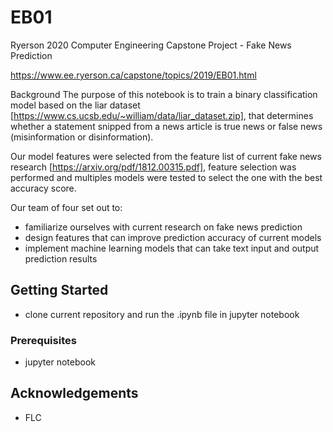 # EB01
Ryerson 2020 Computer Engineering Capstone Project - Fake News Prediction

https://www.ee.ryerson.ca/capstone/topics/2019/EB01.html

Background
The purpose of this notebook is to train a binary classification model based on the liar dataset [https://www.cs.ucsb.edu/~william/data/liar_dataset.zip], that determines whether a statement snipped from a news article is true news or false news (misinformation or disinformation).

Our model features were selected from the feature list of current fake news research [https://arxiv.org/pdf/1812.00315.pdf], feature selection was performed and multiples models were tested to select the one with the best accuracy score.

Our team of four set out to:

- familiarize ourselves with current research on fake news prediction
- design features that can improve prediction accuracy of current models
- implement machine learning models that can take text input and output prediction results

## Getting Started
- clone current repository and run the .ipynb file in jupyter notebook

### Prerequisites
- jupyter notebook

## Acknowledgements
- FLC

